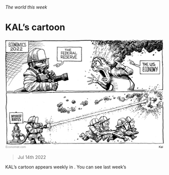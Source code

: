 ###### The world this week

# KAL’s cartoon 

#####  

![image](images/20220716_WWD000.png) 

> Jul 14th 2022 





KAL’s cartoon appears weekly in . You can see last week’s 

